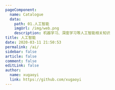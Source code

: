 ```yaml
---
pageComponent:
  name: Catalogue
  data:
    path: 01.人工智能
    imgUrl: /img/web.png
    description: 机器学习、深度学习等人工智能相关知识
title: 人工智能
date: 2020-03-11 21:50:53
permalink: /ai/
sidebar: false
article: false
comment: false
editLink: false
author:
  name: xugaoyi
  link: https://github.com/xugaoyi
---
```

